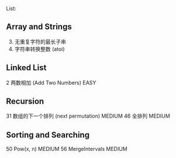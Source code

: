 List:

## Array and Strings
3. 无重复字符的最长子串
8. 字符串转换整数 (atoi)


## Linked List
2 两数相加 (Add Two Numbers) EASY

## Recursion
31 数组的下一个排列 (next permutation) MEDIUM
46 全排列 MEDIUM


## Sorting and Searching
50 Pow(x, n) MEDIUM
56 MergeIntervals MEDIUM

